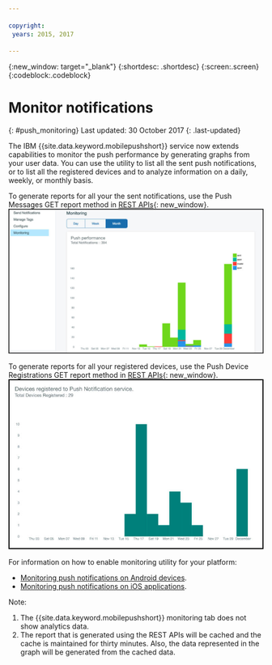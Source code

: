 ```yaml
---

copyright:
 years: 2015, 2017

---
```


{:new_window: target="_blank"}
{:shortdesc: .shortdesc}
{:screen:.screen}
{:codeblock:.codeblock}

# Monitor notifications 
{: #push_monitoring}
Last updated: 30 October 2017
{: .last-updated}


The IBM {{site.data.keyword.mobilepushshort}} service now extends capabilities to monitor the push performance by generating graphs from your user data. You can use the utility to list all the sent push notifications, or to list all the registered devices and to analyze information on a daily, weekly, or monthly basis.

To generate reports for all your the sent notifications, use the Push Messages GET report method in [REST APIs](https://console-regional.stage1.ng.bluemix.net/apidocs/800){: new_window}. 
	![Sent notifications report](images/monitoring_messages.jpg)


To generate reports for all your registered devices, use the Push Device Registrations GET report method in [REST APIs](https://console-regional.stage1.ng.bluemix.net/apidocs/800){: new_window}.
	![Registered devices report](images/monitoring_devices.jpg)


For information on how to enable monitoring utility for your platform:

 - [Monitoring push notifications on Android devices](https://github.com/ibm-bluemix-mobile-services/bms-clientsdk-android-push/tree/Doc#monitoring).
 - [Monitoring push notifications on iOS applications](https://github.com/ibm-bluemix-mobile-services/bms-clientsdk-swift-push/tree/Doc#enable-monitoring).

Note:

1. The {{site.data.keyword.mobilepushshort}} monitoring tab does not show analytics data.
2. The report that is generated using the REST APIs will be cached and the cache is maintained for thirty minutes.
Also, the data represented in the graph will be generated from the cached data.
 



 